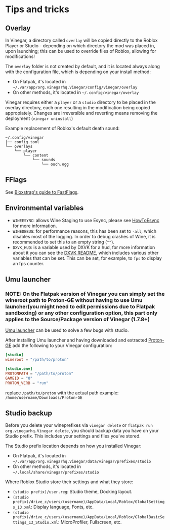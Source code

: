 # Tips and tricks

## Overlay

In Vinegar, a directory called `overlay` will be copied directly to the Roblox Player or Studio - depending on which directory the mod was placed in, upon launching; this can be used to override files of Roblox, allowing for modifications!

The `overlay` folder is not created by default, and it is located always along with the configuration file, which is depending on your install method:

- On Flatpak, it's located in `~/.var/app/org.vinegarhq.Vinegar/config/vinegar/overlay`
- On other methods, it's located in `~/.config/vinegar/overlay`

Vinegar requires either a `player` or a `studio` directory to be placed in the overlay directory, each one resulting in the modification being copied appropiately. Changes are irreversible and reverting means removing the deployment (`vinegar uninstall`)

Example replacement of Roblox's default death sound:

```
~/.config/vinegar
├── config.toml
└── overlays
    └── player
        └── content
            └── sounds
                └── ouch.ogg
```

## FFlags

See [Bloxstrap's guide to FastFlags](https://github.com/pizzaboxer/bloxstrap/wiki/A-guide-to-FastFlags).

## Environmental variables

- `WINEESYNC`: allows Wine Staging to use Esync, please see [HowToEsync](https://github.com/lutris/docs/blob/master/HowToEsync.md) for more information.
- `WINEDEBUG`: for performance reasons, this has been set to `-all`, which disables most of the logging. In order to debug crashes of Wine, it is recommended to set this to an empty string (`""`).
- `DXVK_HUD`: is a variable used by DXVK for a hud, for more information about it you can see the [DXVK README](https://github.com/doitsujin/dxvk#hud), which includes various other variables that can be set. This can be set, for example, to `fps` to display an fps counter.

## Umu launcher

### NOTE: On the Flatpak version of Vinegar you can simply set the wineroot path to Proton-GE without having to use Umu launcher(you might need to edit permissions due to Flatpak sandboxing) or any other configuration option, this part only applies to the Source/Package version of Vinegar (1.7.8+)

[Umu launcher](https://github.com/Open-Wine-Components/umu-launcher) can be used to solve a few bugs with studio.

After installing Umu launcher and having downloaded and extracted [Proton-GE](https://github.com/GloriousEggroll/proton-ge-custom/releases) add the following to your Vinegar configuration:

```toml
[studio]
wineroot = "/path/to/proton"

[studio.env]
PROTONPATH = "/path/to/proton"
GAMEID = "0"
PROTON_VERB = "run"
```

replace `/path/to/proton` with the actual path
example: `/home/username/Downloads/Proton-GE`

## Studio backup

Before you delete your wineprefixes via `vinegar delete` or `flatpak run org.vinegarhq.Vinegar delete`, you should backup data you have on your Studio prefix. This includes your settings and files you've stored.

The Studio prefix location depends on how you installed Vinegar:

- On Flatpak, it's located in `~/.var/app/org.vinegarhq.Vinegar/data/vinegar/prefixes/studio`
- On other methods, it's located in `~/.local/share/vinegar/prefixes/studio`

Where Roblox Studio store their settings and what they store:

- `(studio prefix)/user.reg`: Studio theme, Docking layout.
- `(studio prefix)/drive_c/users/(username)/AppData/Local/Roblox/GlobalSettings_13.xml`: Display language, Fonts, etc. 
- `(studio prefix)/drive_c/users/(username)/AppData/Local/Roblox/GlobalBasicSettings_13_Studio.xml`: MicroProfiler, Fullscreen, etc.
